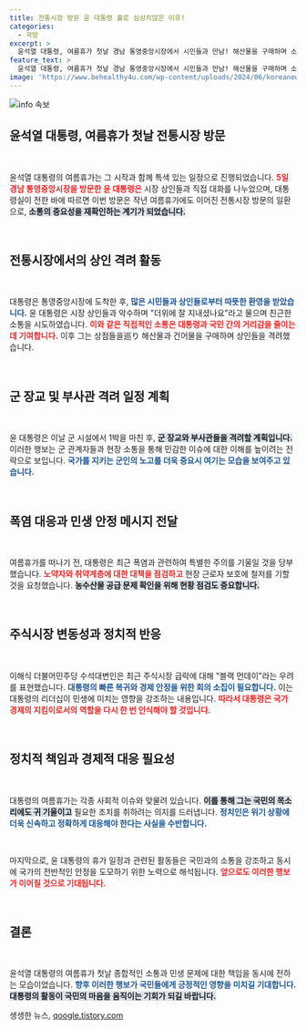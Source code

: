 ```yaml
---
title: 전통시장 방문 윤 대통령 홀로 심상치않은 이유!
categories:
  - 국방
excerpt: >
  윤석열 대통령, 여름휴가 첫날 경남 통영중앙시장에서 시민들과 만남! 해산물을 구매하며 소통하고, 내일은 군 장교들을 격려할 예정. 폭염 속 대책도 강조한 대통령의 행보에 관심 집중!
feature_text: >
  윤석열 대통령, 여름휴가 첫날 경남 통영중앙시장에서 시민들과 만남! 해산물을 구매하며 소통하고, 내일은 군 장교들을 격려할 예정. 폭염 속 대책도 강조한 대통령의 행보에 관심 집중!
image: 'https://www.behealthy4u.com/wp-content/uploads/2024/06/koreanews.jpg'
---
```


<p><img src="https://www.behealthy4u.com/wp-content/uploads/2024/06/koreanews.jpg" alt="info 속보" /></p>

<h2 data-ke-size="size26">윤석열 대통령, 여름휴가 첫날 전통시장 방문</h2>

<p data-ke-size="size16">&nbsp;</p>

<p>윤석열 대통령의 여름휴가는 그 시작과 함께 특색 있는 일정으로 진행되었습니다. <b><span style="color: #ee2323;">5일 경남 통영중앙시장을 방문한 윤 대통령은</span></b> 시장 상인들과 직접 대화를 나누었으며, 대통령실이 전한 바에 따르면 이번 방문은 작년 여름휴가에도 이어진 전통시장 방문의 일환으로, <b><span style="background-color: #21538527;">소통의 중요성을 재확인하는 계기가 되었습니다.</span></b> </p>

<p data-ke-size="size16">&nbsp;</p>

<h2 data-ke-size="size26">전통시장에서의 상인 격려 활동</h2>

<p data-ke-size="size16">&nbsp;</p>

<p>대통령은 통영중앙시장에 도착한 후, <b><span style="color: #1a5490;"> 많은 시민들과 상인들로부터 따뜻한 환영을 받았습니다.</span></b> 윤 대통령은 시장 상인들과 악수하며 "더위에 잘 지내셨나요"라고 물으며 친근한 소통을 시도하였습니다. <b><span style="color: #ee2323;">이와 같은 직접적인 소통은 대통령과 국민 간의 거리감을 줄이는 데 기여합니다.</span></b> 이후 그는 상점들을巡り 해산물과 건어물을 구매하며 상인들을 격려했습니다. </p>

<p data-ke-size="size16">&nbsp;</p>

<h2 data-ke-size="size26">군 장교 및 부사관 격려 일정 계획</h2>

<p data-ke-size="size16">&nbsp;</p>

<p>윤 대통령은 이날 군 시설에서 1박을 마친 후, <b><span style="background-color: #21538527;">군 장교와 부사관들을 격려할 계획입니다.</span></b> 이러한 행보는 군 관계자들과 현장 소통을 통해 민감한 이슈에 대한 이해를 높이려는 전략으로 보입니다. <b><span style="color: #1a5490;">국가를 지키는 군인의 노고를 더욱 중요시 여기는 모습을 보여주고 있습니다.</span></b> </p>

<p data-ke-size="size16">&nbsp;</p>

<h2 data-ke-size="size26">폭염 대응과 민생 안정 메시지 전달</h2>

<p data-ke-size="size16">&nbsp;</p>

<p>여름휴가를 떠나기 전, 대통령은 최근 폭염과 관련하여 특별한 주의를 기울일 것을 당부했습니다. <b><span style="color: #ee2323;">노약자와 취약계층에 대한 대책을 점검하고</span></b> 현장 근로자 보호에 철저를 기할 것을 요청했습니다. <b><span style="background-color: #21538527;">농수산물 공급 문제 확인을 위해 현황 점검도 중요합니다.</span></b> </p>

<p data-ke-size="size16">&nbsp;</p>

<h2 data-ke-size="size26">주식시장 변동성과 정치적 반응</h2>

<p data-ke-size="size16">&nbsp;</p>

<p>이해식 더불어민주당 수석대변인은 최근 주식시장 급락에 대해 "블랙 먼데이"라는 우려를 표현했습니다. <b><span style="color: #1a5490;">대통령의 빠른 복귀와 경제 안정을 위한 회의 소집이 필요합니다.</span></b> 이는 대통령의 리더십이 민생에 미치는 영향을 강조하는 내용입니다. <b><span style="color: #ee2323;">따라서 대통령은 국가 경제의 지킴이로서의 역할을 다시 한 번 인식해야 할 것입니다.</span></b> </p>

<p data-ke-size="size16">&nbsp;</p>

<h2 data-ke-size="size26">정치적 책임과 경제적 대응 필요성</h2>

<p data-ke-size="size16">&nbsp;</p>

<p>대통령의 여름휴가는 각종 사회적 이슈와 맞물려 있습니다. <b><span style="background-color: #21538527;">이를 통해 그는 국민의 목소리에도 귀 기울이고</span></b> 필요한 조치를 취하려는 의지를 드러냅니다. <b><span style="color: #1a5490;">정치인은 위기 상황에 더욱 신속하고 정확하게 대응해야 한다는 사실을 수반합니다.</span></b></p>

<p data-ke-size="size16">&nbsp;</p>

<p>마지막으로, 윤 대통령의 휴가 일정과 관련된 활동들은 국민과의 소통을 강조하고 동시에 국가의 전반적인 안정을 도모하기 위한 노력으로 해석됩니다. <b><span style="color: #ee2323;">앞으로도 이러한 행보가 이어질 것으로 기대됩니다.</span></b> </p>

<p data-ke-size="size16">&nbsp;</p>

<h2 data-ke-size="size26">결론</h2>

<p data-ke-size="size16">&nbsp;</p>

<p>윤석열 대통령의 여름휴가 첫날 종합적인 소통과 민생 문제에 대한 책임을 동시에 전하는 모습이었습니다. <b><span style="color: #1a5490;">향후 이러한 행보가 국민들에게 긍정적인 영향을 미치길 기대합니다.</span></b> <b><span style="background-color: #21538527;">대통령의 활동이 국민의 마음을 움직이는 기회가 되길 바랍니다.</span></b> </p>
생생한 뉴스, <a href="https://qoogle.tistory.com" rel="dofollow">qoogle.tistory.com</a>


